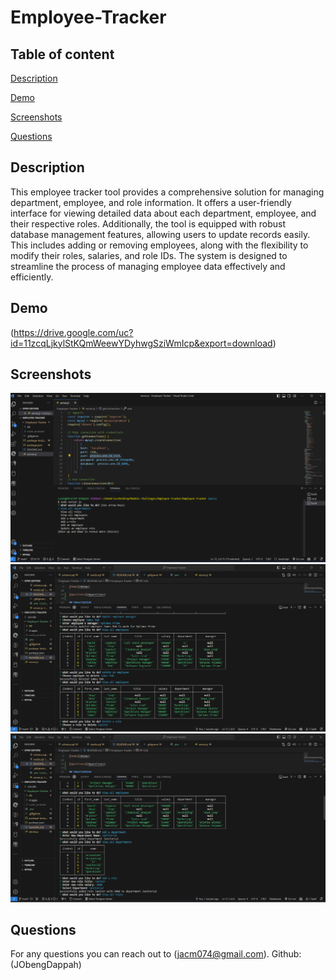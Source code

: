 # Employee-Tracker

## Table of content

[Description](#description)

[Demo](#demo)

[Screenshots](#screenshots)

[Questions](#questions)

## Description

This employee tracker tool provides a comprehensive solution for managing department, employee, and role information. It offers a user-friendly interface for viewing detailed data about each department, employee, and their respective roles. Additionally, the tool is equipped with robust database management features, allowing users to update records easily. This includes adding or removing employees, along with the flexibility to modify their roles, salaries, and role IDs. The system is designed to streamline the process of managing employee data effectively and efficiently.

## Demo

(<https://drive.google.com/uc?id=11zcqLjkylStKQmWeewYDyhwgSziWmIcp&export=download>)

## Screenshots

![Screenshot One](images/Screenshot%202023-11-15%20231907.png)
![Screenshot One](images/Screenshot%202023-11-16%20214242.png)
![Screenshot One](images/Screenshot%202023-11-16%20214353.png)

## Questions

For any questions you can reach out to (<jacm074@gmail.com>). Github: (JObengDappah)
